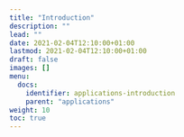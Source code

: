 ```yaml
---
title: "Introduction"
description: ""
lead: ""
date: 2021-02-04T12:10:00+01:00
lastmod: 2021-02-04T12:10:00+01:00
draft: false
images: []
menu:
  docs:
    identifier: applications-introduction
    parent: "applications"
weight: 10
toc: true
---
```

